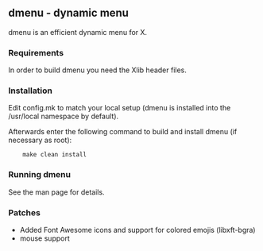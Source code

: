 ## dmenu - dynamic menu

dmenu is an efficient dynamic menu for X.


### Requirements

In order to build dmenu you need the Xlib header files.

### Installation

Edit config.mk to match your local setup (dmenu is installed into
the /usr/local namespace by default).

Afterwards enter the following command to build and install dmenu
(if necessary as root):
```
    make clean install
```

### Running dmenu

See the man page for details.

### Patches

- Added Font Awesome icons and support for colored emojis (libxft-bgra)
- mouse support
